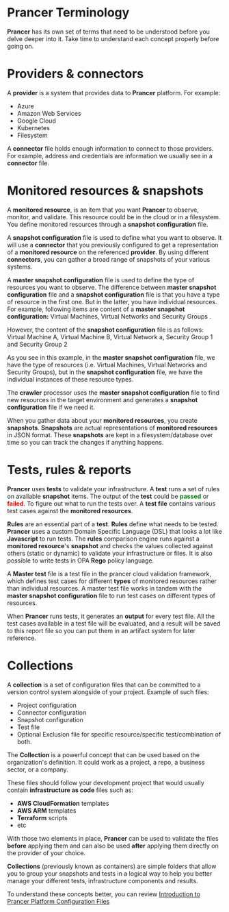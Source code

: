 # Prancer Terminology

**Prancer** has its own set of terms that need to be understood before you delve deeper into it. Take time to understand each concept properly before going on.

# Providers & connectors

A **provider** is a system that provides data to **Prancer** platform. For example:

- Azure
- Amazon Web Services
- Google Cloud
- Kubernetes
- Filesystem

A **connector** file holds enough information to connect to those providers. For example, address and credentials are information we usually see in a **connector** file. 

# Monitored resources & snapshots

A **monitored resource**, is an item that you want **Prancer** to observe, monitor, and validate. This resource could be in the cloud or in a filesystem. You define monitored resources through a **snapshot configuration** file.

A **snapshot configuration** file is used to define what you want to observe. It will use a **connector** that you previously configured to get a representation of a **monitored resource** on the referenced **provider**. By using different **connectors**, you can gather a broad range of snapshots of your various systems.

A **master snapshot configuration** file is used to define the type of resources you want to observe. The difference between **master snapshot configuration** file and a **snapshot configuration** file is that you have a type of resource in the first one. But in the latter, you have individual resources.
For example, following items are content of a **master snapshot configuration:** Virtual Machines,
Virtual Networks and
Security Groups .

However, the content of the **snapshot configuration** file is as follows:
Virtual Machine A,
Virtual Machine B,
Virtual Network a,
Security Group 1 and
Security Group 2

As you see in this example, in the **master snapshot configuration** file, we have the type of resources (i.e. Virtual Machines, Virtual Networks and Security Groups), but in the **snapshot configuration** file, we have the individual instances of these resource types.

The **crawler** processor uses the **master snapshot configuration** file to find new resources in the target environment and generates a **snapshot configuration** file if we need it.

When you gather data about your **monitored resources**, you create **snapshots**. **Snapshots** are actual representations of **monitored resources** in JSON format. These **snapshots** are kept in a filesystem/database over time so you can track the changes if anything happens.

# Tests, rules & reports

**Prancer** uses **tests** to validate your infrastructure. A **test** runs a set of rules on available **snapshot** items. The output of the **test** could be <strong style="color: green;">passed</strong>  or <strong style="color: red; ">failed</strong>. To figure out what to run the tests over. A **test file** contains various test cases against the **monitored resources**.

**Rules** are an essential part of a **test**. **Rules** define what needs to be tested. **Prancer** uses a custom Domain Specific Language (DSL) that looks a lot like **Javascript** to run tests. The **rules** comparison engine runs against a **monitored resource**'s **snapshot** and checks the values collected against others (static or dynamic) to validate your infrastructure or files. It is also possible to write tests in OPA **Rego** policy language.

A **Master test** file is a test file in the prancer cloud validation framework, which defines test cases for different **types** of monitored resources rather than individual resources. A master test file works in tandem with the **master snapshot configuration** file to run test cases on different types of resources.

When **Prancer** runs tests, it generates an **output** for every test file. All the test cases available in a test file will be evaluated, and a result will be saved to this report file so you can put them in an artifact system for later reference.

# Collections

A **collection** is a set of configuration files that can be committed to a version control system alongside of your project. Example of such files:

* Project configuration
* Connector configuration
* Snapshot configuration
* Test file
* Optional Exclusion file for specific resource/specific test/combination of both.

The **Collection** is a powerful concept that can be used based on the organization's definition. It could work as a project, a repo, a business sector, or a company.

These files should follow your development project that would usually contain **infrastructure as code** files such as:

* **AWS CloudFormation** templates
* **AWS ARM** templates
* **Terraform** scripts
* etc

With those two elements in place, **Prancer** can be used to validate the files **before** applying them and can also be used **after** applying them directly on the provider of your choice.

**Collections** (previously known as containers) are simple folders that allow you to group your snapshots and tests in a logical way to help you better manage your different tests, infrastructure components and results.

To understand these concepts better, you can review [Introduction to Prancer Platform Configuration Files](https://www.prancer.io/what-are-the-configuration-files-in-the-prancer-framework/)